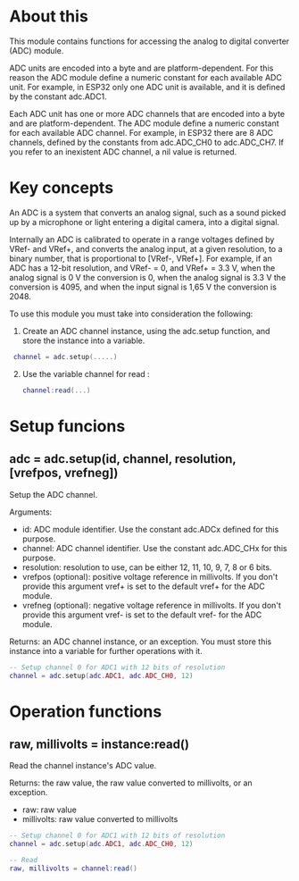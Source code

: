 # About this

This module contains functions for accessing the analog to digital converter (ADC) module.

ADC units are encoded into a byte and are platform-dependent. For this reason the ADC module define a numeric constant for each available ADC unit. For example, in ESP32 only one ADC unit is available, and it is defined by the constant adc.ADC1.

Each ADC unit has one or more ADC channels that are encoded into a byte and are platform-dependent. The ADC module define a numeric constant for each available ADC channel. For example, in ESP32 there are 8 ADC channels, defined by the constants from adc.ADC_CH0 to adc.ADC_CH7. If you refer to an inexistent ADC channel, a nil value is returned.

# Key concepts

An ADC is a system that converts an analog signal, such as a sound picked up by a microphone or light entering a digital camera, into a digital signal.

Internally an ADC is calibrated to operate in a range voltages defined by VRef- and VRef+, and converts the analog input, at a given resolution, to a binary number, that is proportional to [VRef-, VRef+]. For example, if an ADC has a 12-bit resolution, and VRef- = 0, and VRef+ = 3.3 V, when the analog signal is 0 V the conversion is 0, when the analog signal is 3.3 V the conversion is 4095, and when the input signal is 1,65 V the conversion is 2048.

To use this module you must take into consideration the following:

1. Create an ADC channel instance, using the adc.setup function, and store the instance into a variable.

  ```lua
   channel = adc.setup(.....)
   ```

2. Use the variable channel for read :

   ```lua
   channel:read(...)
   ```

# Setup funcions

## adc = adc.setup(id, channel, resolution, [vrefpos, vrefneg])

Setup the ADC channel.

Arguments:

* id: ADC module identifier. Use the constant adc.ADCx defined for this purpose.
* channel: ADC channel identifier. Use the constant adc.ADC_CHx for this purpose.
* resolution: resolution to use, can be either 12, 11, 10, 9, 7, 8 or 6 bits.
* vrefpos (optional): positive voltage reference in millivolts. If you don't provide this argument vref+ is set to the default vref+ for the ADC module.
* vrefneg (optional): negative voltage reference in millivolts. If you don't provide this argument vref- is set to the default vref- for the ADC module.

Returns: an ADC channel instance, or an exception. You must store this instance into a variable for further operations with it.

```lua
-- Setup channel 0 for ADC1 with 12 bits of resolution
channel = adc.setup(adc.ADC1, adc.ADC_CH0, 12)
```

# Operation functions

## raw, millivolts = instance:read()

Read the channel instance's ADC value.

Returns: the raw value, the raw value converted to millivolts, or an exception.

* raw: raw value
* millivolts: raw value converted to millivolts 

```lua
-- Setup channel 0 for ADC1 with 12 bits of resolution
channel = adc.setup(adc.ADC1, adc.ADC_CH0, 12)

-- Read
raw, millivolts = channel:read()
```